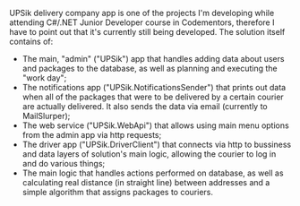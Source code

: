 UPSik delivery company app is one of the projects I'm developing while attending C#/.NET Junior Developer course in Codementors, therefore I have to point out that it's currently still being developed. The solution itself contains of:
- The main, "admin" ("UPSik") app that handles adding data about users and packages to the database, as well as planning and executing the "work day";
- The notifications app ("UPSik.NotificationsSender") that prints out data when all of the packages that were to be delivered by a certain courier are actually delivered. It also sends the data via email (currently to MailSlurper);
- The web service ("UPSik.WebApi") that allows using main menu options from the admin app via http requests;
- The driver app ("UPSik.DriverClient") that connects via http to bussiness and data layers of solution's main logic, allowing the courier to log in and do various things;
- The main logic that handles actions performed on database, as well as calculating real distance (in straight line) between addresses and a simple algorithm that assigns packages to couriers.
